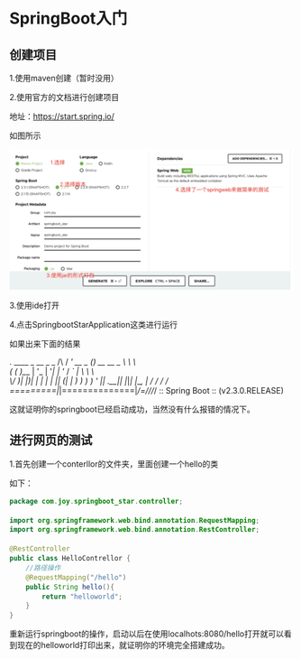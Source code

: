 # SpringBoot入门

## 创建项目

1.使用maven创建（暂时没用）

2.使用官方的文档进行创建项目

地址：https://start.spring.io/

如图所示

![](https://github.com/sanzhixiong19860117/SpringBoot/blob/master/day01/img/springboot1.jpg)

3.使用ide打开

4.点击SpringbootStarApplication这类进行运行

如果出来下面的结果

  .   ____          _            __ _ _
 /\\ / ___'_ __ _ _(_)_ __  __ _ \ \ \ \
( ( )\___ | '_ | '_| | '_ \/ _` | \ \ \ \
 \\/  ___)| |_)| | | | | || (_| |  ) ) ) )
  '  |____| .__|_| |_|_| |_\__, | / / / /
 =========|_|==============|___/=/_/_/_/
 :: Spring Boot ::        (v2.3.0.RELEASE)

这就证明你的springboot已经启动成功，当然没有什么报错的情况下。

## 进行网页的测试

1.首先创建一个conterllor的文件夹，里面创建一个hello的类

如下：

```java
package com.joy.springboot_star.controller;

import org.springframework.web.bind.annotation.RequestMapping;
import org.springframework.web.bind.annotation.RestController;

@RestController
public class HelloContrellor {
    //路径操作
    @RequestMapping("/hello")
    public String hello(){
        return "helloworld";
    }
}
```

重新运行springboot的操作，启动以后在使用localhots:8080/hello打开就可以看到现在的helloworld打印出来，就证明你的环境完全搭建成功。